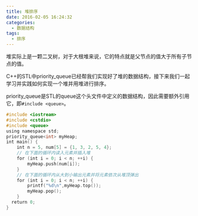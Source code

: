 ```yaml
---
title: 堆排序
date: 2016-02-05 16:24:32
categories:
  - 数据结构
tags:
  - 排序
---
```


堆实际上是一颗二叉树，对于大根堆来说，它的特点就是父节点的值大于所有子节点的值。

C++的STL中priority_queue已经帮我们实现好了堆的数据结构，接下来我们一起学习并实践如何实现一个堆并用堆进行排序。

priority_queue是STL的queue这个头文件中定义的数据结构，因此需要额外引用它，即`#include <queue>`。

<!-- more -->

``` cpp
#include <iostream>
#include <cstdio>
#include <queue>
using namespace std;
priority_queue<int> myHeap;
int main() {
    int n = 5, num[5] = {1, 3, 2, 5, 4};
    // 在下面的循环内读入元素并插入堆
    for (int i = 0; i < n; ++i) {
        myHeap.push(num[i]);
    }
    // 在下面的循环内从大到小输出元素并将元素依次从堆顶弹出
    for (int i = 0; i < n; ++i) {
        printf("%d\n",myHeap.top());
        myHeap.pop();
    }
  return 0;
}
```